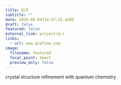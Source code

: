 ```yaml
---
title: Q|R
subtitle: ""
date: 2020-08-04T14:57:23.429Z
draft: false
featured: false
external_link: project/q-r
links:
  - url: www.qrefine.com
image:
  filename: featured
  focal_point: Smart
  preview_only: false
---
```

crystal structure refinement with quantum chemistry